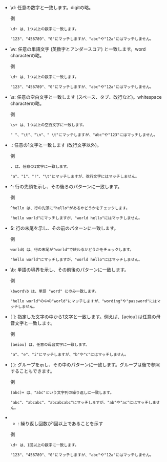 
- \d: 任意の数字と一致します。digitの略。

  例
  ```
  \d+ は、1つ以上の数字に一致します。
  
  "123"、"456789"、"0"にマッチしますが、"abc"や"12a"にはマッチしません。
  ```

- \w: 任意の単語文字 (英数字とアンダースコア) と一致します。word characterの略。

  例
  ```
  \d+ は、1つ以上の数字に一致します。

  "123"、"456789"、"0"にマッチしますが、"abc"や"12a"にはマッチしません。
  ```

- \s: 任意の空白文字と一致します (スペース、タブ、改行など)。whitespace characterの略。

  例

  ```
  \s+ は、1つ以上の空白文字に一致します。

  " "、"\t"、"\n"、" \t"にマッチしますが、"abc"や"123"にはマッチしません。
  ```

- .: 任意の1文字と一致します (改行文字以外)。

  例
  ```
  . は、任意の1文字に一致します。

  "a"、"1"、"!"、"\t"にマッチしますが、改行文字にはマッチしません。
  ```
  

- ^: 行の先頭を示し、その後ろのパターンに一致します。


  例
  ```
  ^hello は、行の先頭に"hello"があるかどうかをチェックします。

  "hello world"にマッチしますが、"world hello"にはマッチしません。
  ```


- $: 行の末尾を示し、その前のパターンに一致します。

  例
  ```
  world$ は、行の末尾が"world"で終わるかどうかをチェックします。

  "hello world"にマッチしますが、"world hello"にはマッチしません。
  ```


- \b: 単語の境界を示し、その前後のパターンに一致します。

  例
  ```
  \bword\b は、単語 "word" にのみ一致します。

  "hello world"の中の"world"にマッチしますが、"wording"や"password"にはマッチしません。
  ```

- [ ]: 指定した文字の中から1文字と一致します。例えば、[aeiou] は任意の母音文字と一致します。

  例
  ```
  [aeiou] は、任意の母音文字に一致します。

  "a"、"e"、"i"にマッチしますが、"b"や"c"にはマッチしません。
  ```

- ( ): グループを示し、その中のパターンに一致します。グループは後で参照することもできます。

  例
  ```
  (abc)+ は、"abc"という文字列の繰り返しに一致します。

  "abc"、"abcabc"、"abcabcabc"にマッチしますが、"ab"や"ac"にはマッチしません。
  ```

- + : 繰り返し回数が1回以上であることを示す
 
  例
  ```
  \d+ は、1回以上の数字に一致します。

  "123"、"456789"、"0"にマッチしますが、"abc"や"12a"にはマッチしません。
  ```
